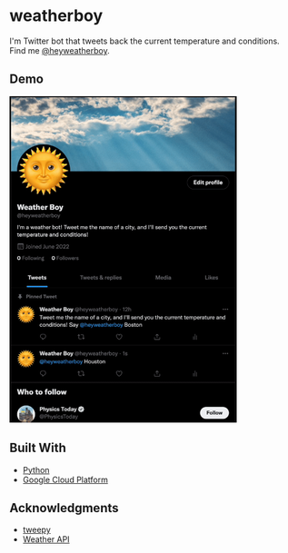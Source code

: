 # weatherboy

I'm Twitter bot that tweets back the current temperature and conditions. Find me [@heyweatherboy](https://twitter.com/heyweatherboy).

## Demo

<img src="Demo/weatherboy_demo.gif" width="400" height="575"/>

## Built With

- [Python](https://github.com/python)
- [Google Cloud Platform](https://github.com/GoogleCloudPlatform)

## Acknowledgments

- [tweepy](https://github.com/tweepy/)
- [Weather API](https://github.com/weatherapicom/)

